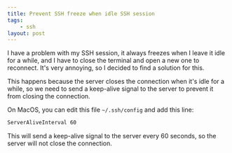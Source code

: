 ```yaml
---
title: Prevent SSH freeze when idle SSH session
tags:
    - ssh
layout: post
---
```


I have a problem with my SSH session, it always freezes when I leave it idle for a while, and I have to close the terminal and open a new one to reconnect. It's very annoying, so I decided to find a solution for this.

This happens because the server closes the connection when it's idle for a while, so we need to send a keep-alive signal to the server to prevent it from closing the connection.

On MacOS, you can edit this file `~/.ssh/config` and add this line:

```bash
ServerAliveInterval 60
```

This will send a keep-alive signal to the server every 60 seconds, so the server will not close the connection.